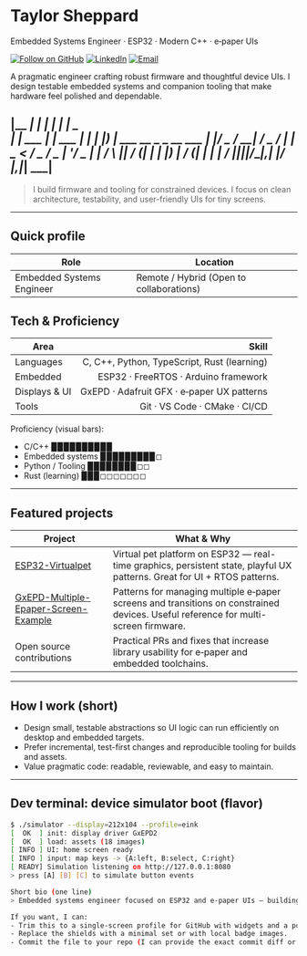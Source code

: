 # Taylor  Sheppard
Embedded Systems Engineer · ESP32 · Modern C++ · e‑paper UIs

[![Follow on GitHub](https://img.shields.io/github/followers/taylordanger?label=Follow&style=social)](https://github.com/taylordanger)
[![LinkedIn](https://img.shields.io/badge/LinkedIn-%230077B5.svg?style=for-the-badge&logo=linkedin&logoColor=white)](https://linkedin.com/in/taylordanger)
[![Email](https://img.shields.io/badge/Email-lauren.taylor.sheppard@gmail.com-blue?style=for-the-badge&logo=gmail&logoColor=white)](mailto:lauren.taylor.sheppard@gmail.com)

A pragmatic engineer crafting robust firmware and thoughtful device UIs. I design testable embedded systems and companion tooling that make hardware feel polished and dependable.

|__ _| | | | | | _ \
| | ___ _| | ___ _| | | |) | ___ __ _ _ __ ___
| |/ _ / __| __/ _ /  | |  _ < / _ \/ _ | '__/ _
| | _/_ \ || _/ (| | | |) | / (_| | | | /
|_|_||/____|_,| |/ _|_,|_| ___|
---


> I build firmware and tooling for constrained devices. I focus on clean architecture, testability, and user-friendly UIs for tiny screens.

---

## Quick profile
| Role | Location |
|---|---|
| Embedded Systems Engineer | Remote / Hybrid (Open to collaborations) |

## Tech & Proficiency
| Area | Skill |
|---|---:|
| Languages | C, C++, Python, TypeScript, Rust (learning) |
| Embedded | ESP32 · FreeRTOS · Arduino framework |
| Displays & UI | GxEPD · Adafruit GFX · e‑paper UX patterns |
| Tools | Git · VS Code · CMake · CI/CD |

Proficiency (visual bars):  
- C/C++ ▉▉▉▉▉▉▉▉▉▉  
- Embedded systems ▉▉▉▉▉▉▉▉▉◻  
- Python / Tooling ▉▉▉▉▉▉▉▉◻◻  
- Rust (learning) ▉▉▉◻◻◻◻◻◻◻

---

## Featured projects
| Project | What & Why |
|---|---|
| [ESP32-Virtualpet](https://github.com/taylordanger/ESP32-Virtualpet) | Virtual pet platform on ESP32 — real-time graphics, persistent state, playful UX patterns. Great for UI + RTOS patterns. |
| [GxEPD-Multiple-Epaper-Screen-Example](https://github.com/taylordanger/GxEPD-Multiple-Epaper-Screen-Example) | Patterns for managing multiple e‑paper screens and transitions on constrained devices. Useful reference for multi-screen firmware. |
| Open source contributions | Practical PRs and fixes that increase library usability for e‑paper and embedded toolchains. |

---

## How I work (short)
- Design small, testable abstractions so UI logic can run efficiently on desktop and embedded targets.
- Prefer incremental, test-first changes and reproducible tooling for builds and assets.
- Value pragmatic code: readable, reviewable, and easy to maintain.

---

## Dev terminal: device simulator boot (flavor)
```bash
$ ./simulator --display=212x104 --profile=eink
[  OK  ] init: display driver GxEPD2
[  OK  ] load: assets (18 images)
[ INFO ] UI: home screen ready
[ INFO ] input: map keys -> {A:left, B:select, C:right}
[ READY] Simulation listening on http://127.0.0.1:8080
> press [A] [B] [C] to simulate button events

Short bio (one line)
> Embedded systems engineer focused on ESP32 and e‑paper UIs — building reliable, testable firmware with modern C++.

If you want, I can:
- Trim this to a single-screen profile for GitHub with widgets and a portrait.
- Replace the shields with a minimal set or with local badge images.
- Commit the file to your repo (I can provide the exact commit diff or the git commands).
